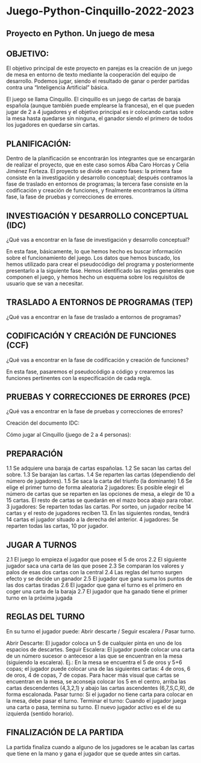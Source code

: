 # Juego-Python-Cinquillo-2022-2023
## Proyecto en Python. Un juego de mesa

## OBJETIVO:

El objetivo principal de este proyecto en parejas es la creación de un juego de mesa en entorno de texto mediante la cooperación del equipo de desarrollo. Podemos jugar, siendo el resultado de ganar o perder partidas contra una “Inteligencia Artificial” básica.

El juego se llama Cinquillo. El cinquillo es un juego de cartas de baraja española (aunque también puede emplearse la francesa), en el que pueden jugar de 2 a 4 jugadores y el objetivo principal es ir colocando cartas sobre la mesa hasta quedarse sin ninguna, el ganador siendo el primero de todos los jugadores en quedarse sin cartas.

## PLANIFICACIÓN:

Dentro de la planificación se encontrarán los integrantes que se encargarán de realizar el proyecto, que en este caso somos Alba Caro Horcas y Celia Jiménez Forteza. El proyecto se divide en cuatro fases: la primera fase consiste en la investigación y desarrollo conceptual; después contramos la fase de traslado en entornos de programas; la tercera fase consiste en la codificación y creación de funciones, y finalmente encontramos la última fase, la fase de pruebas y correcciones de errores.

## INVESTIGACIÓN Y DESARROLLO CONCEPTUAL (IDC)

¿Qué vas a encontrar en la fase de investigación y desarrollo conceptual?

En esta fase, básicamente, lo que hemos hecho es buscar información sobre el funcionamiento del juego. Los datos que hemos buscado, los hemos utilizado para crear el pseudocódigo del programa y posteriormente presentarlo a la siguiente fase. Hemos identificado las reglas generales que componen el juego, y hemos hecho un esquema sobre los requisitos de usuario que se van a necesitar.

## TRASLADO A ENTORNOS DE PROGRAMAS (TEP)

¿Qué vas a encontrar en la fase de traslado a entornos de programas?

## CODIFICACIÓN Y CREACIÓN DE FUNCIONES (CCF)

¿Qué vas a encontrar en la fase de codificación y creación de funciones?

En esta fase, pasaremos el pseudocódigo a código y crearemos las funciones pertinentes con la especificación de cada regla.

## PRUEBAS Y CORRECCIONES DE ERRORES (PCE)

¿Qué vas a encontrar en la fase de pruebas y correcciones de errores?

Creación del documento IDC:

Cómo jugar al Cinquillo (juego de 2 a 4 personas):

## PREPARACIÓN

1.1 Se adquiere una baraja de cartas españolas.
1.2 Se sacan las cartas del sobre.
1.3 Se barajan las cartas.
1.4 Se reparten las cartas (dependiendo del número de jugadores).
1.5 Se saca la carta del triunfo (la dominante)
1.6 Se elige el primer turno de forma aleatoria
2 jugadores: Es posible elegir el número de cartas que se reparten en las opciones de mesa, a elegir de 10 a 15 cartas. El resto de cartas se quedarán en el mazo boca abajo para robar.
3 jugadores: Se reparten todas las cartas. Por sorteo, un jugador recibe 14 cartas y el resto de jugadores reciben 13. En las siguientes rondas, tendrá 14 cartas el jugador situado a la derecha del anterior.
4 jugadores: Se reparten todas las cartas, 10 por jugador.

## JUGAR A TURNOS

2.1 El juego lo empieza el jugador que posee el 5 de oros 
2.2 El siguiente jugador saca una carta de las que posee
2.3 Se comparan los valores y palos de esas dos cartas con la central
2.4 Las reglas del turno surgen efecto y se decide un ganador
2.5 El jugador que gana suma los puntos de las dos cartas tiradas
2.6 El jugador que gana el turno es el primero en coger una carta de la baraja
2.7 El jugador que ha ganado tiene el primer turno en la próxima jugada

## REGLAS DEL TURNO

En su turno el jugador puede: Abrir descarte / Seguir escalera / Pasar turno.

Abrir Descarte: El jugador coloca un 5 de cualquier pinta en uno de los espacios de descartes.
Seguir Escalera: El jugador puede colocar una carta de un número sucesor o antecesor a las que se encuentran en la mesa (siguiendo la escalera). Ej.: En la mesa se encuentra el 5 de oros y 5+6 copas; el jugador puede colocar una de las siguientes cartas: 4 de oros, 6 de oros, 4 de copas, 7 de copas.
Para hacer más visual que cartas se encuentran en la mesa, se aconseja colocar los 5 en el centro, arriba las cartas descendentes (4,3,2,1) y abajo las cartas ascendentes (6,7,S,C,R), de forma escalonada.
Pasar turno: Si el jugador no tiene carta para colocar en la mesa, debe pasar el turno.
Terminar el turno: Cuando el jugador juega una carta o pasa, termina su turno. El nuevo jugador activo es el de su izquierda (sentido horario).

## FINALIZACIÓN DE LA PARTIDA

La partida finaliza cuando a alguno de los jugadores se le acaban las cartas que tiene en la mano y gana el jugador que se quede antes sin cartas.
